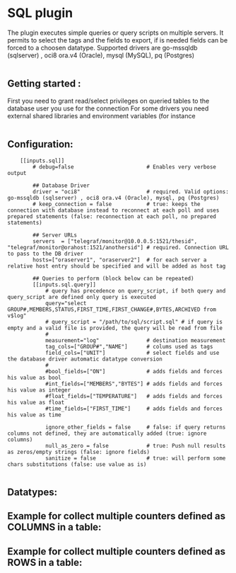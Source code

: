 # SQL plugin

The plugin executes simple queries or query scripts on multiple servers.
It permits to select the tags and the fields to export, if is needed fields can be forced to a choosen datatype. 
Supported drivers are  go-mssqldb (sqlserver) , oci8 ora.v4 (Oracle), mysql (MySQL), pq (Postgres) 
```
```

## Getting started :

First you need to grant read/select privileges on queried tables to the database user you use for the connection
For some drivers you need external shared libraries and environment variables (for instance   
```
```


## Configuration:

``` 
	[[inputs.sql]]
		# debug=false						# Enables very verbose output
	
		## Database Driver
		driver = "oci8" 					# required. Valid options: go-mssqldb (sqlserver) , oci8 ora.v4 (Oracle), mysql, pq (Postgres)
		# keep_connection = false 			# true: keeps the connection with database instead to reconnect at each poll and uses prepared statements (false: reconnection at each poll, no prepared statements)
		
		## Server URLs
		servers  = ["telegraf/monitor@10.0.0.5:1521/thesid", "telegraf/monitor@orahost:1521/anothersid"] # required. Connection URL to pass to the DB driver
		hosts=["oraserver1", "oraserver2"]	# for each server a relative host entry should be specified and will be added as host tag
	
		## Queries to perform (block below can be repeated)
		[[inputs.sql.query]]
			# query has precedence on query_script, if both query and query_script are defined only query is executed
			query="select GROUP#,MEMBERS,STATUS,FIRST_TIME,FIRST_CHANGE#,BYTES,ARCHIVED from v$log"  
			# query_script = "/path/to/sql/script.sql" # if query is empty and a valid file is provided, the query will be read from file
			#
			measurement="log"				# destination measurement
			tag_cols=["GROUP#","NAME"]		# colums used as tags
			field_cols=["UNIT"]				# select fields and use the database driver automatic datatype conversion
			#
			#bool_fields=["ON"]				# adds fields and forces his value as bool
			#int_fields=["MEMBERS","BYTES"]	# adds fields and forces his value as integer
			#float_fields=["TEMPERATURE"]	# adds fields and forces his value as float
			#time_fields=["FIRST_TIME"]		# adds fields and forces his value as time
			
			ignore_other_fields = false 	# false: if query returns columns not defined, they are automatically added (true: ignore columns)
			null_as_zero = false			# true: Push null results as zeros/empty strings (false: ignore fields)
			sanitize = false				# true: will perform some chars substitutions (false: use value as is)


```


## Datatypes:


## Example for collect multiple counters defined as COLUMNS in a table:


## Example for collect multiple counters defined as ROWS in a table:


